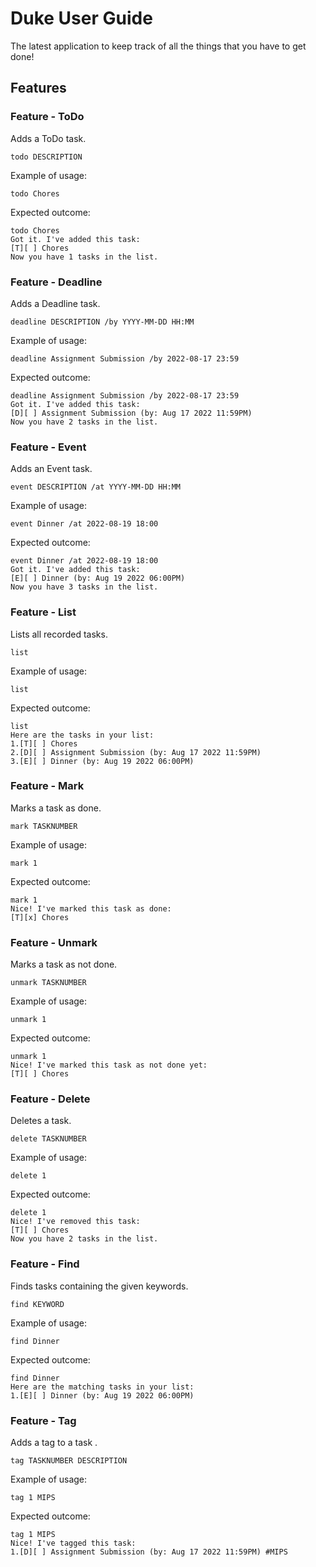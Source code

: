# Duke User Guide

The latest application to keep track of all the things that you have to get done!
## Features 

### Feature - ToDo

Adds a ToDo task.

`todo DESCRIPTION`

Example of usage: 

`todo Chores`

Expected outcome:

```
todo Chores
Got it. I've added this task:
[T][ ] Chores
Now you have 1 tasks in the list.
```

### Feature - Deadline

Adds a Deadline task.

`deadline DESCRIPTION /by YYYY-MM-DD HH:MM`

Example of usage: 

`deadline Assignment Submission /by 2022-08-17 23:59`

Expected outcome:

```
deadline Assignment Submission /by 2022-08-17 23:59
Got it. I've added this task:
[D][ ] Assignment Submission (by: Aug 17 2022 11:59PM)
Now you have 2 tasks in the list.
```

### Feature - Event

Adds an Event task.

`event DESCRIPTION /at YYYY-MM-DD HH:MM`

Example of usage: 

`event Dinner /at 2022-08-19 18:00`

Expected outcome:

```
event Dinner /at 2022-08-19 18:00
Got it. I've added this task:
[E][ ] Dinner (by: Aug 19 2022 06:00PM)
Now you have 3 tasks in the list.
```

### Feature - List

Lists all recorded tasks.

`list`

Example of usage: 

`list`

Expected outcome:

```
list
Here are the tasks in your list:
1.[T][ ] Chores
2.[D][ ] Assignment Submission (by: Aug 17 2022 11:59PM)
3.[E][ ] Dinner (by: Aug 19 2022 06:00PM)
```

### Feature - Mark

Marks a task as done.

`mark TASKNUMBER`

Example of usage: 

`mark 1`

Expected outcome:

```
mark 1
Nice! I've marked this task as done:
[T][x] Chores
```

### Feature - Unmark

Marks a task as not done.

`unmark TASKNUMBER`

Example of usage: 

`unmark 1`

Expected outcome:

```
unmark 1
Nice! I've marked this task as not done yet:
[T][ ] Chores
```

### Feature - Delete

Deletes a task.

`delete TASKNUMBER`

Example of usage: 

`delete 1`

Expected outcome:

```
delete 1
Nice! I've removed this task:
[T][ ] Chores
Now you have 2 tasks in the list.
```

### Feature - Find

Finds tasks containing the given keywords.

`find KEYWORD`

Example of usage: 

`find Dinner`

Expected outcome:

```
find Dinner
Here are the matching tasks in your list:
1.[E][ ] Dinner (by: Aug 19 2022 06:00PM)
```

### Feature - Tag

Adds a tag to a task .

`tag TASKNUMBER DESCRIPTION`

Example of usage: 

`tag 1 MIPS`

Expected outcome:

```
tag 1 MIPS
Nice! I've tagged this task:
1.[D][ ] Assignment Submission (by: Aug 17 2022 11:59PM) #MIPS
```




